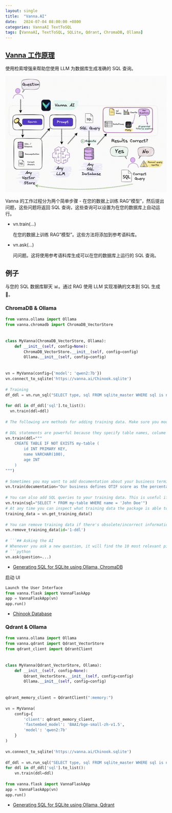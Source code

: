 ```yaml
---
layout: single
title:  "Vanna.AI"
date:   2024-07-04 08:00:00 +0800
categories: VannaAI TextToSQL
tags: [VannaAI, TextToSQL, SQLite, Qdrant, ChromaDB, Ollama]
---
```


## [Vanna 工作原理](https://vanna.ai/docs/index.html)

使用检索增强来帮助您使用 LLM 为数据库生成准确的 SQL 查询。

![](/images/2024/VannaAI/how-vanna-works.jpg)

Vanna 的工作过程分为两个简单步骤 - 在您的数据上训练 RAG“模型”，然后提出问题，这些问题将返回 SQL 查询，这些查询可以设置为在您的数据库上自动运行。

- vn.train(...)

    在您的数据上训练 RAG“模型”。这些方法将添加到参考语料库。

- vn.ask(...)

    问问题。这将使用参考语料库生成可以在您的数据库上运行的 SQL 查询。


## 例子
与您的 SQL 数据库聊天 📊。通过 RAG 使用 LLM 实现准确的文本到 SQL 生成 🔄。

### ChromaDB & Ollama
```py
from vanna.ollama import Ollama
from vanna.chromadb import ChromaDB_VectorStore


class MyVanna(ChromaDB_VectorStore, Ollama):
    def __init__(self, config=None):
        ChromaDB_VectorStore.__init__(self, config=config)
        Ollama.__init__(self, config=config)


vn = MyVanna(config={'model': 'qwen2:7b'})
vn.connect_to_sqlite('https://vanna.ai/Chinook.sqlite')

# Training
df_ddl = vn.run_sql("SELECT type, sql FROM sqlite_master WHERE sql is not null")

for ddl in df_ddl['sql'].to_list():
  vn.train(ddl=ddl)

# The following are methods for adding training data. Make sure you modify the examples to match your database.

# DDL statements are powerful because they specify table names, colume names, types, and potentially relationships
vn.train(ddl="""
    CREATE TABLE IF NOT EXISTS my-table (
        id INT PRIMARY KEY,
        name VARCHAR(100),
        age INT
    )
""")

# Sometimes you may want to add documentation about your business terminology or definitions.
vn.train(documentation="Our business defines OTIF score as the percentage of orders that are delivered on time and in full")

# You can also add SQL queries to your training data. This is useful if you have some queries already laying around. You can just copy and paste those from your editor to begin generating new SQL.
vn.train(sql="SELECT * FROM my-table WHERE name = 'John Doe'")
# At any time you can inspect what training data the package is able to reference
training_data = vn.get_training_data()

# You can remove training data if there's obsolete/incorrect information. 
vn.remove_training_data(id='1-ddl')

# ```## Asking the AI
# Whenever you ask a new question, it will find the 10 most relevant pieces of training data and use it as part of the LLM prompt to generate the SQL.
# ```python
vn.ask(question=...)
```

- [Generating SQL for SQLite using Ollama, ChromaDB](https://vanna.ai/docs/sqlite-ollama-chromadb/)

启动 UI

```py
Launch the User Interface
from vanna.flask import VannaFlaskApp
app = VannaFlaskApp(vn)
app.run()
```

- [Chinook Database](https://github.com/lerocha/chinook-database)

### Qdrant & Ollama
```py
from vanna.ollama import Ollama
from vanna.qdrant import Qdrant_VectorStore
from qdrant_client import QdrantClient


class MyVanna(Qdrant_VectorStore, Ollama):
    def __init__(self, config=None):
        Qdrant_VectorStore.__init__(self, config=config)
        Ollama.__init__(self, config=config)


qdrant_memory_client = QdrantClient(":memory:")

vn = MyVanna(
    config={
        'client': qdrant_memory_client, 
        'fastembed_model': 'BAAI/bge-small-zh-v1.5',
        'model': 'qwen2:7b'
    }
)

vn.connect_to_sqlite('https://vanna.ai/Chinook.sqlite')

df_ddl = vn.run_sql("SELECT type, sql FROM sqlite_master WHERE sql is not null")
for ddl in df_ddl['sql'].to_list():
    vn.train(ddl=ddl)

from vanna.flask import VannaFlaskApp
app = VannaFlaskApp(vn)
app.run()
```

- [Generating SQL for SQLite using Ollama, Qdrant](https://vanna.ai/docs/sqlite-ollama-qdrant/)
